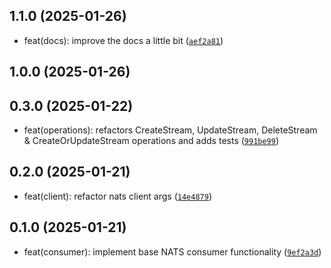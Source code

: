 
## 1.1.0 (2025-01-26)

- feat(docs): improve the docs a little bit ([`aef2a81`](https://github.com/dev360/django-nats-consumer/commit/aef2a81818d40216c240e6cfd51b95aa839e53f7))

## 1.0.0 (2025-01-26)


## 0.3.0 (2025-01-22)

- feat(operations): refactors CreateStream, UpdateStream, DeleteStream &amp; CreateOrUpdateStream operations and adds tests ([`991be99`](https://github.com/dev360/django-nats-consumer/commit/991be99a0043300a62463299287bd922b3b1b5c3))

## 0.2.0 (2025-01-21)

- feat(client): refactor nats client args ([`14e4879`](https://github.com/dev360/django-nats-consumer/commit/14e487983095773040204ea13a069d0638a0b573))

## 0.1.0 (2025-01-21)

- feat(consumer): implement base NATS consumer functionality ([`9ef2a3d`](https://github.com/dev360/django-nats-consumer/commit/9ef2a3d4a591447be85cc4ecae47fbc13e1df228))

